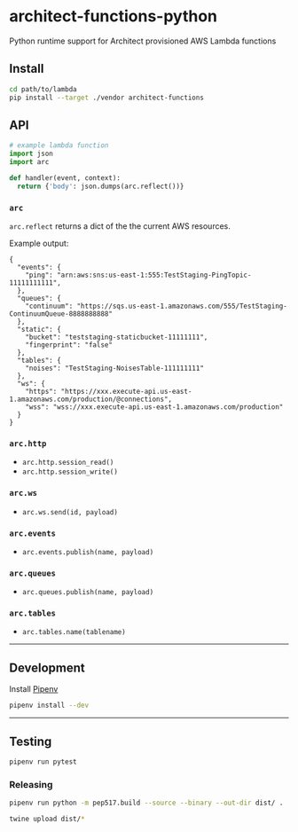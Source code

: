 # architect-functions-python

Python runtime support for Architect provisioned AWS Lambda functions


## Install

```bash
cd path/to/lambda
pip install --target ./vendor architect-functions
```

## API

```python
# example lambda function
import json
import arc

def handler(event, context):
  return {'body': json.dumps(arc.reflect())}
```

### `arc`

`arc.reflect` returns a dict of the the current AWS resources.

Example output:
```
{
  "events": {
    "ping": "arn:aws:sns:us-east-1:555:TestStaging-PingTopic-11111111111",
  },
  "queues": {
    "continuum": "https://sqs.us-east-1.amazonaws.com/555/TestStaging-ContinuumQueue-8888888888"
  },
  "static": {
    "bucket": "teststaging-staticbucket-11111111",
    "fingerprint": "false"
  },
  "tables": {
    "noises": "TestStaging-NoisesTable-111111111"
  },
  "ws": {
    "https": "https://xxx.execute-api.us-east-1.amazonaws.com/production/@connections",
    "wss": "wss://xxx.execute-api.us-east-1.amazonaws.com/production"
  }
}
```

### `arc.http`
- `arc.http.session_read()`
- `arc.http.session_write()`

### `arc.ws`
- `arc.ws.send(id, payload)`

### `arc.events`
- `arc.events.publish(name, payload)`

### `arc.queues`
- `arc.queues.publish(name, payload)`

### `arc.tables`
- `arc.tables.name(tablename)`

---

## Development

Install [Pipenv](https://pipenv.pypa.io/en/latest/#install-pipenv-today)

```bash
pipenv install --dev
```

---

## Testing

```bash
pipenv run pytest
```

### Releasing

```bash
pipenv run python -m pep517.build --source --binary --out-dir dist/ .
```

```bash
twine upload dist/*
```

